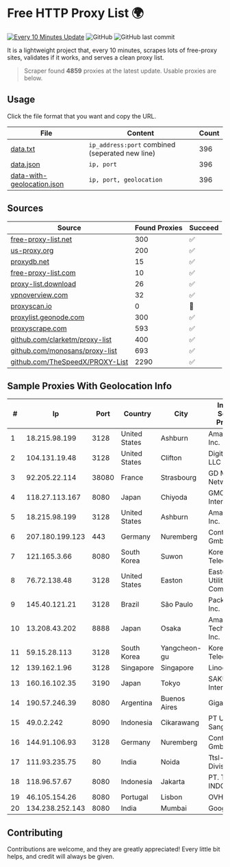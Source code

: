 
# Free HTTP Proxy List 🌍

[![Every 10 Minutes Update](https://github.com/mertguvencli/http-proxy-list/actions/workflows/main.yml/badge.svg?branch=main)](https://github.com/mertguvencli/http-proxy-list/actions/workflows/main.yml)
![GitHub](https://img.shields.io/github/license/mertguvencli/http-proxy-list)
![GitHub last commit](https://img.shields.io/github/last-commit/mertguvencli/http-proxy-list)

It is a lightweight project that, every 10 minutes, scrapes lots of free-proxy sites, validates if it works, and serves a clean proxy list.


> Scraper found **4859** proxies at the latest update. Usable proxies are below.

## Usage

Click the file format that you want and copy the URL.


|File|Content|Count|
|----|-------|-----|
|[data.txt](https://raw.githubusercontent.com/mertguvencli/http-proxy-list/main/proxy-list/data.txt)|`ip_address:port` combined (seperated new line)|396|
|[data.json](https://raw.githubusercontent.com/mertguvencli/http-proxy-list/main/proxy-list/data.json)|`ip, port`|396|
|[data-with-geolocation.json](https://raw.githubusercontent.com/mertguvencli/http-proxy-list/main/proxy-list/data-with-geolocation.json)|`ip, port, geolocation`|396|

## Sources

|Source|Found Proxies|Succeed|
|------|-------------|-------|
|[free-proxy-list.net](https://free-proxy-list.net)|300|✅|
|[us-proxy.org](https://www.us-proxy.org)|200|✅|
|[proxydb.net](http://proxydb.net)|15|✅|
|[free-proxy-list.com](https://free-proxy-list.com/?page=&port=&type%5B%5D=http&type%5B%5D=https&up_time=0&search=Search)|10|✅|
|[proxy-list.download](https://www.proxy-list.download/HTTP)|26|✅|
|[vpnoverview.com](https://vpnoverview.com/privacy/anonymous-browsing/free-proxy-servers)|32|✅|
|[proxyscan.io](https://www.proxyscan.io)|0|🚫|
|[proxylist.geonode.com](https://proxylist.geonode.com/api/proxy-list?limit=300&page=1&sort_by=lastChecked&sort_type=desc&protocols=http,https)|300|✅|
|[proxyscrape.com](https://api.proxyscrape.com/v2/?request=displayproxies&protocol=http&timeout=10000&country=all&ssl=all&anonymity=all)|593|✅|
|[github.com/clarketm/proxy-list](https://raw.githubusercontent.com/clarketm/proxy-list/master/proxy-list-raw.txt)|400|✅|
|[github.com/monosans/proxy-list](https://raw.githubusercontent.com/monosans/proxy-list/main/proxies/http.txt)|693|✅|
|[github.com/TheSpeedX/PROXY-List](https://raw.githubusercontent.com/TheSpeedX/PROXY-List/master/http.txt)|2290|✅|


## Sample Proxies With Geolocation Info

|#|Ip|Port|Country|City|Internet Service Provider|
|-|--|----|-------|----|-------------------------|
|1|18.215.98.199|3128|United States|Ashburn|Amazon.com, Inc.|
|2|104.131.19.48|3128|United States|Clifton|DigitalOcean, LLC|
|3|92.205.22.114|38080|France|Strasbourg|GD MASS Network|
|4|118.27.113.167|8080|Japan|Chiyoda|GMO Internet, Inc.|
|5|18.215.98.199|3128|United States|Ashburn|Amazon.com, Inc.|
|6|207.180.199.123|443|Germany|Nuremberg|Contabo GmbH|
|7|121.165.3.66|8080|South Korea|Suwon|Korea Telecom|
|8|76.72.138.48|3128|United States|Easton|Easton Utilities Commission|
|9|145.40.121.21|3128|Brazil|São Paulo|Packet Host, Inc.|
|10|13.208.43.202|8888|Japan|Osaka|Amazon Technologies Inc.|
|11|59.15.28.113|3128|South Korea|Yangcheon-gu|Korea Telecom|
|12|139.162.1.96|3128|Singapore|Singapore|Linode, LLC|
|13|160.16.102.35|3190|Japan|Tokyo|SAKURA Internet Inc.|
|14|190.57.246.39|8080|Argentina|Buenos Aires|Gigared S.A.|
|15|49.0.2.242|8090|Indonesia|Cikarawang|PT Usaha Adi Sanggoro|
|16|144.91.106.93|3128|Germany|Nuremberg|Contabo GmbH|
|17|111.93.235.75|80|India|Noida|Ttsl-isp Division|
|18|118.96.57.67|8080|Indonesia|Jakarta|PT. TELKOM INDONESIA|
|19|46.105.154.26|8080|Portugal|Lisbon|OVH ISP|
|20|134.238.252.143|8080|India|Mumbai|Google LLC|



## Contributing

Contributions are welcome, and they are greatly appreciated! Every
little bit helps, and credit will always be given.

